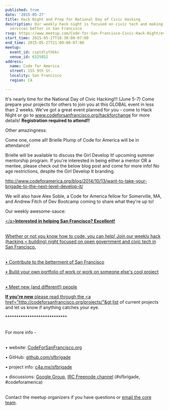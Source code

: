 ```yaml
---
published: true
date: '2015-05-27'
title: Hack Night and Prep for National Day of Civic Hacking
description: Our weekly hack night is focused on civic tech and making government
  services better in San Francisco
rsvp: https://www.meetup.com/Code-for-San-Francisco-Civic-Hack-Night/events/222072164/
start_time: 2015-05-27T18:30:00-07:00
end_time: 2015-05-27T21:00:00-07:00
meetup:
  event_id: csptdlythbkc
  venue_id: 6325852
address:
  name: Code for America
  street: 155 9th St.
  locality: San Francisco
  region: CA

---
```

<!-- imported via scripts/generate-events-from-meetup -->
<p>It's nearly time for the National Day of Civic Hacking!!! (June 5-7) Come prepare your projects for others to join you at this GLOBAL event in less than 2 weeks. We've got a great event planned for you - come to Hack Night or go to <a href="http://www.codeforsanfrancisco.org/hackforchange">www.codeforsanfrancisco.org/hackforchange</a> for more details! <b>Registration required to attend!!</b></p> <p>Other amazingness:</p> <p>Come one, come all! Brielle Plump of Code for America will be in attendance!</p> <p>Brielle will be available to discuss the Girl Develop It! upcoming summer mentorship program. If you're interested in being either a mentor OR a mentee, please check out the below blog post and come for more info! No age restrictions, despite the Girl Develop It branding. </p> <p><a href="http://www.codeforamerica.org/blog/2014/10/13/want-to-take-your-brigade-to-the-next-level-develop-it/"><a href="http://www.codeforamerica.org/blog/2014/10/13/want-to-take-your-brigade-to-the-next-level-develop-it/" class="linkified">http://www.codeforamerica.org/blog/2014/10/13/want-to-take-your-brigade-to-the-next-level-develop-it/</a></a></p> <p>We will also have Alex Soble, a Code for America fellow for Somerville, MA, and Andrew Fitch of Dev Bootcamp coming to share what they're up to!</p> <p>


Our weekly awesome-sauce:</p> <p><a href="http://venturebeat.com/2013/05/16/homeless-to-hacker-how-the-maker-movement-changed-one-mans-life/">&lt;/a&gt;<b>Interested in helping San Francisco? Excellent! </b></p> <p><br/>Whether or not you know how to code, you can help! Join our weekly hack (hacking = building) night focused on open government and civic tech in San Francisco.</p> <p><br/>• Contribute to the betterment of San Francisco</p> <p>• Build your own portfolio of work or work on someone else's cool project</p> <p><br/>• Meet new (and different!) people</p> <p><b>If you're new</b> please read through the &lt;a href="http://codeforsanfrancisco.org/projects/"&gt;list of current projects</a> and let us know if anything catches your eye.</p> <p>****************************</p> <p><br/>For more info -</p> <p><br/>• website: <a href="http://www.codeforsanfrancisco.org">CodeForSanFrancisco.org</a></p> <p>• GitHub: <a href="https://www.github.com/sfbrigade">github.com/sfbrigade</a></p> <p>• project info: <a href="http://c4a.me/sfbrigade">c4a.me/sfbrigade</a></p> <p>• discussions: <a href="https://groups.google.com/forum/#!forum/code-for-san-francisco">Google Group</a>, <a href="http://webchat.freenode.net/">IRC Freenode channel</a> (#sfbrigade, #codeforamerica)</p> <p><br/>Contact the meetup organizers if you have questions or <a href="mailto:[masked]">email the core team</a>.</p> 
